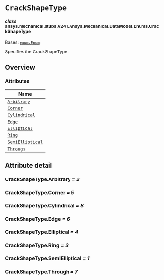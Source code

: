 <!-- vale off -->

<a id="crackshapetype"></a>

# `CrackShapeType`

<a id="ansys.mechanical.stubs.v241.Ansys.Mechanical.DataModel.Enums.CrackShapeType"></a>

#### *class* ansys.mechanical.stubs.v241.Ansys.Mechanical.DataModel.Enums.CrackShapeType

Bases: [`enum.Enum`](https://docs.python.org/3/library/enum.html#enum.Enum)

Specifies the CrackShapeType.

<!-- !! processed by numpydoc !! -->

<a id="overview"></a>

## Overview

### Attributes

| Name |
| ---------------------------------------------------- |
| [`Arbitrary`](#CrackShapeType.Arbitrary) |
| [`Corner`](#CrackShapeType.Corner) |
| [`Cylindrical`](#CrackShapeType.Cylindrical) |
| [`Edge`](#CrackShapeType.Edge) |
| [`Elliptical`](#CrackShapeType.Elliptical) |
| [`Ring`](#CrackShapeType.Ring) |
| [`SemiElliptical`](#CrackShapeType.SemiElliptical) |
| [`Through`](#CrackShapeType.Through) |

<a id="attribute-detail"></a>

## Attribute detail

<a id="CrackShapeType.Arbitrary"></a>

### CrackShapeType.Arbitrary *= 2*

<a id="CrackShapeType.Corner"></a>

### CrackShapeType.Corner *= 5*

<a id="CrackShapeType.Cylindrical"></a>

### CrackShapeType.Cylindrical *= 8*

<a id="CrackShapeType.Edge"></a>

### CrackShapeType.Edge *= 6*

<a id="CrackShapeType.Elliptical"></a>

### CrackShapeType.Elliptical *= 4*

<a id="CrackShapeType.Ring"></a>

### CrackShapeType.Ring *= 3*

<a id="CrackShapeType.SemiElliptical"></a>

### CrackShapeType.SemiElliptical *= 1*

<a id="CrackShapeType.Through"></a>

### CrackShapeType.Through *= 7*

<!-- vale on -->
